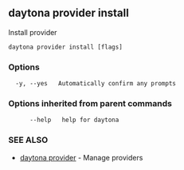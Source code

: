 ## daytona provider install

Install provider

```
daytona provider install [flags]
```

### Options

```
  -y, --yes   Automatically confirm any prompts
```

### Options inherited from parent commands

```
      --help   help for daytona
```

### SEE ALSO

* [daytona provider](daytona_provider.md)	 - Manage providers

